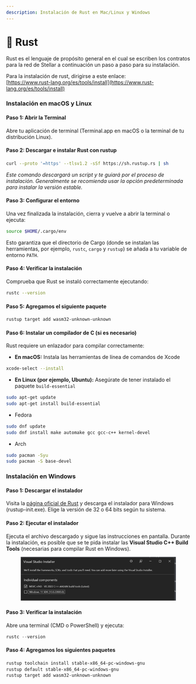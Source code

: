 ```yaml
---
description: Instalación de Rust en Mac/Linux y Windows
---
```


# 🦀 Rust

Rust es el lenguaje de propósito general en el cual se escriben los contratos para la red de Stellar a continuación un paso a paso para su instalación.

Para la instalación de rust, dirigirse a este enlace:\
[https://www.rust-lang.org/es/tools/install](https://www.rust-lang.org/es/tools/install)

### **Instalación en macOS y Linux**

#### Paso 1: Abrir la Terminal

Abre tu aplicación de terminal (Terminal.app en macOS o la terminal de tu distribución Linux).

#### Paso 2: Descargar e instalar Rust con rustup

```bash
curl --proto '=https' --tlsv1.2 -sSf https://sh.rustup.rs | sh
```

_Este comando descargará un script y te guiará por el proceso de instalación. Generalmente se recomienda usar la opción predeterminada para instalar la versión estable._

#### Paso 3: Configurar el entorno

Una vez finalizada la instalación, cierra y vuelve a abrir la terminal o ejecuta:

```bash
source $HOME/.cargo/env
```

Esto garantiza que el directorio de Cargo (donde se instalan las herramientas, por ejemplo, `rustc`, `cargo` y `rustup`) se añada a tu variable de entorno `PATH`.

#### Paso 4: Verificar la instalación

Comprueba que Rust se instaló correctamente ejecutando:

```bash
rustc --version
```

#### Paso 5: Agregamos el siguiente paquete

```bash
rustup target add wasm32-unknown-unknown
```

#### Paso 6: Instalar un compilador de C (si es necesario)

Rust requiere un enlazador para compilar correctamente:

* **En macOS:** Instala las herramientas de línea de comandos de Xcode

```bash
xcode-select --install
```

* **En Linux (por ejemplo, Ubuntu):** Asegúrate de tener instalado el paquete `build-essential`

```bash
sudo apt-get update
sudo apt-get install build-essential
```

* Fedora

```bash
sudo dnf update
sudo dnf install make automake gcc gcc-c++ kernel-devel
```

* Arch

```bash
sudo pacman -Syu
sudo pacman -S base-devel
```

### Instalación en Windows

#### Paso 1: Descargar el instalador

Visita la [página oficial de Rust](https://www.rust-lang.org/es/tools/install) y descarga el instalador para Windows (rustup-init.exe). Elige la versión de 32 o 64 bits según tu sistema.

#### Paso 2: Ejecutar el instalador

Ejecuta el archivo descargado y sigue las instrucciones en pantalla. Durante la instalación, es posible que se te pida instalar las **Visual Studio C++ Build Tools** (necesarias para compilar Rust en Windows).

<figure><img src="../../.gitbook/assets/image (16).png" alt=""><figcaption></figcaption></figure>

#### Paso 3: Verificar la instalación

Abre una terminal (CMD o PowerShell) y ejecuta:

```powershell
rustc --version
```

#### Paso 4: Agregamos los siguientes paquetes

```powershell
rustup toolchain install stable-x86_64-pc-windows-gnu
rustup default stable-x86_64-pc-windows-gnu
rustup target add wasm32-unknown-unknown 
```

